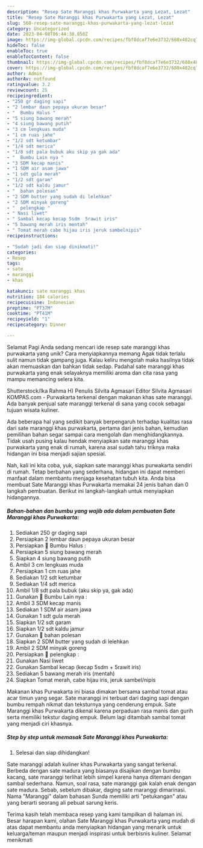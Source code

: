 ```yaml
---
description: "Resep Sate Maranggi khas Purwakarta yang Lezat, Lezat"
title: "Resep Sate Maranggi khas Purwakarta yang Lezat, Lezat"
slug: 560-resep-sate-maranggi-khas-purwakarta-yang-lezat-lezat
category: Uncategorized
date: 2023-04-08T06:44:38.850Z
image: https://img-global.cpcdn.com/recipes/fbf8dcaf7e6e3732/680x482cq70/sate-maranggi-khas-purwakarta-foto-resep-utama.jpg
hideToc: false
enableToc: true
enableTocContent: false
thumbnail: https://img-global.cpcdn.com/recipes/fbf8dcaf7e6e3732/680x482cq70/sate-maranggi-khas-purwakarta-foto-resep-utama.jpg
cover: https://img-global.cpcdn.com/recipes/fbf8dcaf7e6e3732/680x482cq70/sate-maranggi-khas-purwakarta-foto-resep-utama.jpg
author: Admin
authorAv: notfound
ratingvalue: 3.2
reviewcount: 25
recipeingredient:
- "250 gr daging sapi"
- "2 lembar daun pepaya ukuran besar"
- "  Bumbu Halus "
- "5 siung bawang merah"
- "4 siung bawang putih"
- "3 cm lengkuas muda"
- "1 cm ruas jahe"
- "1/2 sdt ketumbar"
- "1/4 sdt merica"
- "1/8 sdt pala bubuk aku skip ya gak ada"
- "  Bumbu Lain nya "
- "3 SDM kecap manis"
- "1 SDM air asam jawa"
- "1 sdt gula merah"
- "1/2 sdt garam"
- "1/2 sdt kaldu jamur"
- "  bahan polesan"
- "2 SDM butter yang sudah di lelehkan"
- "2 SDM minyak goreng"
- "  pelengkap "
- " Nasi liwet"
- " Sambal kecap kecap 5sdm  5rawit iris"
- "5 bawang merah iris mentah"
- " Tomat merah cabe hijau iris jeruk sambelnipis"
recipeinstructions:

- "Sudah jadi dan siap dinikmati!"
categories:
- Resep
tags:
- sate
- maranggi
- khas

katakunci: sate maranggi khas 
nutrition: 184 calories
recipecuisine: Indonesian
preptime: "PT37M"
cooktime: "PT41M"
recipeyield: "1"
recipecategory: Dinner

---
```



Selamat Pagi Anda sedang mencari ide resep sate maranggi khas purwakarta yang unik? Cara menyiapkannya memang Agak tidak terlalu sulit namun tidak gampang juga. Kalau keliru mengolah maka hasilnya tidak akan memuaskan dan bahkan tidak sedap. Padahal sate maranggi khas purwakarta yang enak selayaknya memiliki aroma dan cita rasa yang mampu memancing selera kita.


Shutterstock/Ika Rahma H) Penulis Silvita Agmasari Editor Silvita Agmasari KOMPAS.com - Purwakarta terkenal dengan makanan khas sate maranggi. Ada banyak penjual sate maranggi terkenal di sana yang cocok sebagai tujuan wisata kuliner.

Ada beberapa hal yang sedikit banyak berpengaruh terhadap kualitas rasa dari sate maranggi khas purwakarta, pertama dari jenis bahan, kemudian pemilihan bahan segar sampai cara mengolah dan menghidangkannya. Tidak usah pusing kalau hendak menyiapkan sate maranggi khas purwakarta yang enak di rumah, karena asal sudah tahu triknya maka hidangan ini bisa menjadi sajian spesial.


Nah, kali ini kita coba, yuk, siapkan sate maranggi khas purwakarta sendiri di rumah. Tetap berbahan yang sederhana, hidangan ini dapat memberi manfaat dalam membantu menjaga kesehatan tubuh kita. Anda bisa membuat Sate Maranggi khas Purwakarta memakai 24 jenis bahan dan 0 langkah pembuatan. Berikut ini langkah-langkah untuk menyiapkan hidangannya.

<!--inarticleads1-->

##### Bahan-bahan dan bumbu yang wajib ada dalam pembuatan Sate Maranggi khas Purwakarta:

1. Sediakan 250 gr daging sapi
1. Persiapkan 2 lembar daun pepaya ukuran besar
1. Persiapkan  🌼 Bumbu Halus :
1. Persiapkan 5 siung bawang merah
1. Siapkan 4 siung bawang putih
1. Ambil 3 cm lengkuas muda
1. Persiapkan 1 cm ruas jahe
1. Sediakan 1/2 sdt ketumbar
1. Sediakan 1/4 sdt merica
1. Ambil 1/8 sdt pala bubuk (aku skip ya, gak ada)
1. Gunakan  🌼 Bumbu Lain nya :
1. Ambil 3 SDM kecap manis
1. Sediakan 1 SDM air asam jawa
1. Gunakan 1 sdt gula merah
1. Siapkan 1/2 sdt garam
1. Siapkan 1/2 sdt kaldu jamur
1. Gunakan  🌼 bahan polesan
1. Siapkan 2 SDM butter yang sudah di lelehkan
1. Ambil 2 SDM minyak goreng
1. Persiapkan  🌼 pelengkap :
1. Gunakan  Nasi liwet
1. Gunakan  Sambal kecap (kecap 5sdm + 5rawit iris)
1. Sediakan 5 bawang merah iris (mentah)
1. Siapkan  Tomat merah, cabe hijau iris, jeruk sambel/nipis


Makanan khas Purwakarta ini biasa dimakan bersama sambal tomat atau acar timun yang segar. Sate maranggi ini terbuat dari daging sapi dengan bumbu rempah nikmat dan teksturnya yang cenderung empuk. Sate Maranggi khas Purwakarta dikenal karena perpaduan rasa manis dan gurih serta memiliki tekstur daging empuk. Belum lagi ditambah sambal tomat yang menjadi ciri khasnya. 

<!--inarticleads2-->

##### Step by step untuk memasak Sate Maranggi khas Purwakarta:


1. Selesai dan siap dihidangkan!

Sate maranggi adalah kuliner khas Purwakarta yang sangat terkenal. Berbeda dengan sate madura yang biasanya disajikan dengan bumbu kacang, sate maranggi terlihat lebih simpel karena hanya ditemani dengan sambal sederhana. Namun, soal rasa, sate maranggi gak kalah enak dengan sate madura. Sebab, sebelum dibakar, daging sate maranggi dimarinasi. Nama &#34;Maranggi&#34; dalam bahasan Sunda memiliki arti &#34;petukangan&#34; atau yang berarti seorang ali pebuat sarung keris. 

Terima kasih telah membaca resep yang kami tampilkan di halaman ini. Besar harapan kami, olahan Sate Maranggi khas Purwakarta yang mudah di atas dapat membantu anda menyiapkan hidangan yang menarik untuk keluarga/teman maupun menjadi inspirasi untuk berbisnis kuliner. Selamat menikmati
